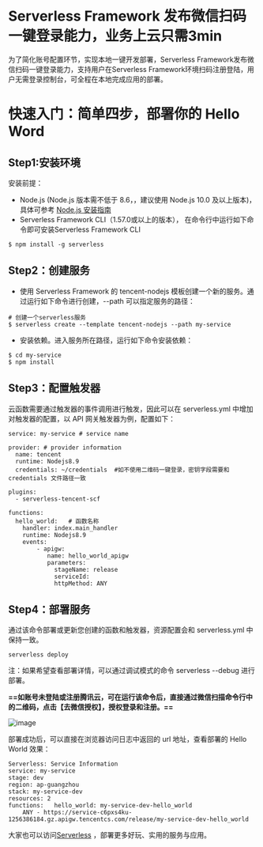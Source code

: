 # Serverless Framework 发布微信扫码一键登录能力，业务上云只需3min

为了简化账号配置环节，实现本地一键开发部署，Serverless Framework发布微信扫码一键登录能力，支持用户在Serverless Framework环境扫码注册登陆，用户无需登录控制台，可全程在本地完成应用的部署。

# 快速入门：简单四步，部署你的 Hello Word

## Step1:安装环境

安装前提：
- Node.js (Node.js 版本需不低于 8.6，，建议使用 Node.js 10.0 及以上版本)，具体可参考 [Node.js 安装指南](https://nodejs.org/zh-cn/download/)
- Serverless Framework CLI（1.57.0或以上的版本），
在命令行中运行如下命令即可安装Serverless Framework CLI

```
$ npm install -g serverless
```

## Step2：创建服务

- 使用 Serverless Framework 的 tencent-nodejs 模板创建一个新的服务。通过运行如下命令进行创建，--path 可以指定服务的路径：

```
# 创建一个serverless服务
$ serverless create --template tencent-nodejs --path my-service
```

- 安装依赖。进入服务所在路径，运行如下命令安装依赖：

```
$ cd my-service
$ npm install
```

## Step3：配置触发器

云函数需要通过触发器的事件调用进行触发，因此可以在 serverless.yml 中增加对触发器的配置，以 API 网关触发器为例，配置如下：

```
service: my-service # service name

provider: # provider information
  name: tencent
  runtime: Nodejs8.9
  credentials: ~/credentials  #如不使用二维码一键登录，密钥字段需要和 credentials 文件路径一致

plugins:
  - serverless-tencent-scf

functions:
  hello_world:   # 函数名称
    handler: index.main_handler
    runtime: Nodejs8.9
    events:
        - apigw:
           name: hello_world_apigw
           parameters:
             stageName: release
             serviceId:
             httpMethod: ANY
```

## Step4：部署服务

通过该命令部署或更新您创建的函数和触发器，资源配置会和 serverless.yml 中保持一致。


```
serverless deploy
```

注：如果希望查看部署详情，可以通过调试模式的命令 serverless --debug 进行部署。

**==如账号未登陆或注册腾讯云，可在运行该命令后，直接通过微信扫描命令行中的二维码，点击【去微信授权】，授权登录和注册。==**

![image](https://uploader.shimo.im/f/DKH9FGQVgZIv9noa.png!thumbnail)

部署成功后，可以直接在浏览器访问日志中返回的 url 地址，查看部署的 Hello World 效果：

```
Serverless: Service Information
service: my-service
stage: dev
region: ap-guangzhou
stack: my-service-dev
resources: 2
functions:   hello_world: my-service-dev-hello_world
    ANY - https://service-c6pxs4ku-1256386184.gz.apigw.tencentcs.com/release/my-service-dev-hello_world
```

大家也可以访问[Serverless](https://github.com/serverless/components) ，部署更多好玩、实用的服务与应用。
